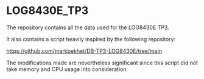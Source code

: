 # LOG8430E_TP3
The repository contains all the data used for the LOG8430E TP3.

It also contains a script heavily inspired by the following repository:

https://github.com/markbekhet/DB-TP3-LOG8430E/tree/main

The modifications made are nevertheless significant since this script did not take memory and CPU usage into consideration.